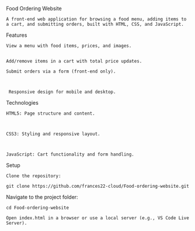 Food Ordering Website

    A front-end web application for browsing a food menu, adding items to a cart, and submitting orders, built with HTML, CSS, and JavaScript.

Features


    View a menu with food items, prices, and images.


    Add/remove items in a cart with total price updates.

    Submit orders via a form (front-end only).



     Responsive design for mobile and desktop.

Technologies


    HTML5: Page structure and content.



    CSS3: Styling and responsive layout.



    JavaScript: Cart functionality and form handling.

Setup

    Clone the repository:

    git clone https://github.com/frances22-cloud/Food-ordering-website.git



Navigate to the project folder:

    cd Food-ordering-website

    Open index.html in a browser or use a local server (e.g., VS Code Live Server).




